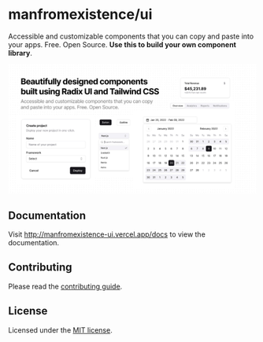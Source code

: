 # manfromexistence/ui

Accessible and customizable components that you can copy and paste into your apps. Free. Open Source. **Use this to build your own component library**.

![hero](apps/www/public/og.jpg)

## Documentation

Visit http://manfromexistence-ui.vercel.app/docs to view the documentation.

## Contributing

Please read the [contributing guide](/CONTRIBUTING.md).

## License

Licensed under the [MIT license](https://github.com/manfromexistence/ui/blob/main/LICENSE.md).